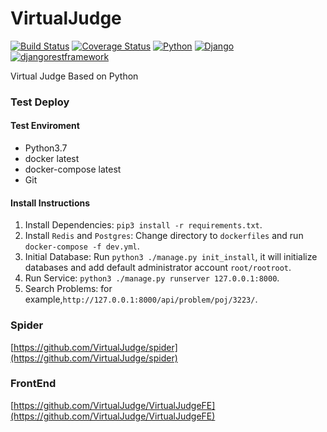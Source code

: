 # VirtualJudge
[![Build Status](https://travis-ci.org/VirtualJudge/VirtualJudge.svg?branch=master)](https://travis-ci.org/VirtualJudge/VirtualJudge)
[![Coverage Status](https://coveralls.io/repos/github/VirtualJudge/VirtualJudge/badge.svg?branch=master)](https://coveralls.io/github/VirtualJudge/VirtualJudge?branch=master)
[![Python](https://img.shields.io/badge/Python-3.7-blue.svg)](https://img.shields.io/badge/Python-3.7-blue.svg)
[![Django](https://img.shields.io/badge/Django-2.0.4-blue.svg)](https://img.shields.io/badge/Django-2.0.4-blue.svg)
[![djangorestframework](https://img.shields.io/badge/djangorestframework-3.8.2-blue.svg)](https://img.shields.io/badge/djangorestframework-3.8.2-blue.svg)  

Virtual Judge Based on Python

### Test Deploy
#### Test Enviroment
 
 - Python3.7
 - docker latest
 - docker-compose latest
 - Git
 
#### Install Instructions
1. Install Dependencies: `pip3 install -r requirements.txt`.  
2. Install `Redis` and `Postgres`: Change directory to `dockerfiles` and run `docker-compose -f dev.yml`.  
3. Initial Database: Run `python3 ./manage.py init_install`, it will initialize databases and add default administrator account `root/rootroot`.  
4. Run Service: `python3 ./manage.py runserver 127.0.0.1:8000`.  
5. Search Problems: for example,`http://127.0.0.1:8000/api/problem/poj/3223/`. 

### Spider
[https://github.com/VirtualJudge/spider](https://github.com/VirtualJudge/spider)
### FrontEnd
[https://github.com/VirtualJudge/VirtualJudgeFE](https://github.com/VirtualJudge/VirtualJudgeFE) 


